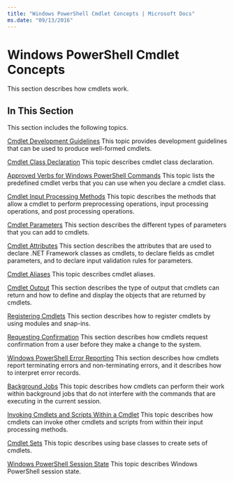 ```yaml
---
title: "Windows PowerShell Cmdlet Concepts | Microsoft Docs"
ms.date: "09/13/2016"
---
```

# Windows PowerShell Cmdlet Concepts

This section describes how cmdlets work.

## In This Section

This section includes the following topics.

[Cmdlet Development Guidelines](./cmdlet-development-guidelines.md)
This topic provides development guidelines that can be used to produce well-formed cmdlets.

[Cmdlet Class Declaration](./cmdlet-class-declaration.md)
This topic describes cmdlet class declaration.

[Approved Verbs for Windows PowerShell Commands](./approved-verbs-for-windows-powershell-commands.md)
This topic lists the predefined cmdlet verbs that you can use when you declare a cmdlet class.

[Cmdlet Input Processing Methods](./cmdlet-input-processing-methods.md)
This topic describes the methods that allow a cmdlet to perform preprocessing operations, input processing operations, and post processing operations.

[Cmdlet Parameters](./cmdlet-parameters.md)
This section describes the different types of parameters that you can add to cmdlets.

[Cmdlet Attributes](./cmdlet-attributes.md)
This section describes the attributes that are used to declare .NET Framework classes as cmdlets, to declare fields as cmdlet parameters, and to declare input validation rules for parameters.

[Cmdlet Aliases](./cmdlet-aliases.md)
This topic describes cmdlet aliases.

[Cmdlet Output](./cmdlet-output.md)
This section describes the type of output that cmdlets can return and how to define and display the objects that are returned by cmdlets.

[Registering Cmdlets](./modules-and-snap-ins.md)
This section describes how to register cmdlets by using modules and snap-ins.

[Requesting Confirmation](./requesting-confirmation-from-cmdlets.md)
This section describes how cmdlets request confirmation from a user before they make a change to the system.

[Windows PowerShell Error Reporting](./error-reporting-concepts.md)
This section describes how cmdlets report terminating errors and non-terminating errors, and it describes how to interpret error records.

[Background Jobs](./background-jobs.md)
This topic describes how cmdlets can perform their work within background jobs that do not interfere with the commands that are executing in the current session.

[Invoking Cmdlets and Scripts Within a Cmdlet](./invoking-cmdlets-and-scripts-within-a-cmdlet.md)
This topic describes how cmdlets can invoke other cmdlets and scripts from within their input processing methods.

[Cmdlet Sets](./cmdlet-sets.md)
This topic describes using base classes to create sets of cmdlets.

[Windows PowerShell Session State](./windows-powershell-session-state.md)
This topic describes Windows PowerShell session state.
